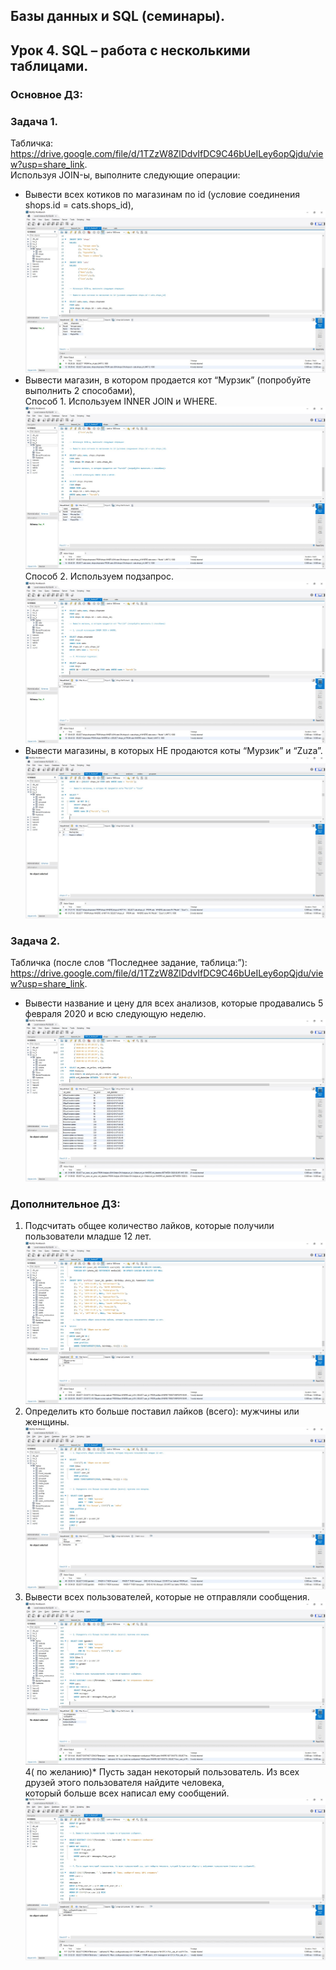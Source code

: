 ## Базы данных и SQL (семинары).
## Урок 4. SQL – работа с несколькими таблицами.  

### Основное ДЗ:  
  
### Задача 1.  
Табличка: https://drive.google.com/file/d/1TZzW8ZlDdvIfDC9C46bUeILey6opQjdu/view?usp=share_link.  
Используя JOIN-ы, выполните следующие операции:  
- Вывести всех котиков по магазинам по id (условие соединения shops.id = cats.shops_id),  
 ![](cats_shops.jpg)
- Вывести магазин, в котором продается кот “Мурзик” (попробуйте выполнить 2 способами),  
Способ 1. Используем INNER JOIN и WHERE.  
![](Murzik_shop_1.jpg)  
Способ 2. Используем подзапрос.  
![](Murzik_shop_2.jpg)
- Вывести магазины, в которых НЕ продаются коты “Мурзик” и “Zuza”.  
![](No_Murzik_Zuza_shops.jpg)

### Задача 2.  
Табличка (после слов “Последнее задание, таблица:”):  
https://drive.google.com/file/d/1TZzW8ZlDdvIfDC9C46bUeILey6opQjdu/view?usp=share_link.  
- Вывести название и цену для всех анализов, которые продавались 5 февраля 2020 и всю следующую неделю.  
![](name_price_date.jpg)

### Дополнительное ДЗ:

1. Подсчитать общее количество лайков, которые получили пользователи младше 12 лет.  
![](count_likes_12.jpg)  
2. Определить кто больше поставил лайков (всего): мужчины или женщины.  
![](Max_likes.jpg)
3. Вывести всех пользователей, которые не отправляли сообщения.  
![](No_ness.jpg)
4( по желанию)* Пусть задан некоторый пользователь. Из всех друзей этого пользователя найдите человека,  
    который больше всех написал ему сообщений.  
![](max_messng_id1.jpg)